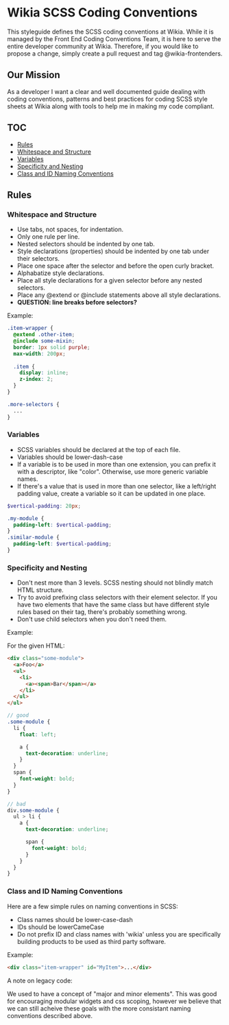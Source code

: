 # Wikia SCSS Coding Conventions

This styleguide defines the SCSS coding conventions at Wikia. While it is managed by the Front End Coding Conventions Team, it is here to serve the entire developer community at Wikia. Therefore, if you would like to propose a change, simply create a pull request and tag @wikia-frontenders.

## Our Mission

As a developer I want a clear and well documented guide dealing with coding conventions, patterns and best practices for coding SCSS style sheets at Wikia along with tools to help me in making my code compliant.

## TOC
* [Rules](#rules)
 * [Whitespace and Structure](#whitespace-and-structure)
 * [Variables](#variables)
 * [Specificity and Nesting](#specificity-and-nesting)
 * [Class and ID Naming Conventions](#class-and-id-naming-conventions)

## Rules

### Whitespace and Structure

* Use tabs, not spaces, for indentation.
* Only one rule per line. 
* Nested selectors should be indented by one tab. 
* Style declarations (properties) should be indented by one tab under their selectors. 
* Place one space after the selector and before the open curly bracket.
* Alphabatize style declarations.
* Place all style declarations for a given selector before any nested selectors.
* Place any @extend or @include statements above all style declarations.
* **QUESTION: line breaks before selectors?**

Example:
```scss
.item-wrapper {
  @extend .other-item;
  @include some-mixin;
  border: 1px solid purple;
  max-width: 200px;
  
  .item {
    display: inline;
    z-index: 2;
  }
}

.more-selectors {
  ...
}
```

### Variables

* SCSS variables should be declared at the top of each file. 
* Variables should be lower-dash-case
* If a variable is to be used in more than one extension, you can prefix it with a descriptor, like "color". Otherwise, use more generic variable names.
* If there's a value that is used in more than one selector, like a left/right padding value, create a variable so it can be updated in one place. 

```scss
$vertical-padding: 20px;

.my-module {
  padding-left: $vertical-padding;
}
.similar-module {
  padding-left: $vertical-padding;
}
```

### Specificity and Nesting

* Don't nest more than 3 levels. SCSS nesting should not blindly match HTML structure.
* Try to avoid prefixing class selectors with their element selector. If you have two elements that have the same class but have different style rules based on their tag, there's probably something wrong.
* Don't use child selectors when you don't need them.  

Example:

For the given HTML: 
```html
<div class="some-module">
  <a>Foo</a>
  <ul>
    <li>
      <a><span>Bar</span></a>
    </li>
  </ul>
</ul>
```
```scss
// good
.some-module {
  li {
    float: left;

    a {
      text-decoration: underline;
    }
  }
  span {
    font-weight: bold;
  }
}

// bad
div.some-module {
  ul > li {
    a {
      text-decoration: underline;

      span {
        font-weight: bold;
      }
    }
  }
}
```

### Class and ID Naming Conventions
Here are a few simple rules on naming conventions in SCSS:
* Class names should be lower-case-dash
* IDs should be lowerCameCase
* Do not prefix ID and class names with 'wikia' unless you are specifically building products to be used as third party software. 

Example: 
```html
<div class="item-wrapper" id="MyItem">...</div>
```
A note on legacy code:

We used to have a concept of "major and minor elements". This was good for encouraging modular widgets and css scoping, however we believe that we can still acheive these goals with the more consistant naming conventions described above. 
